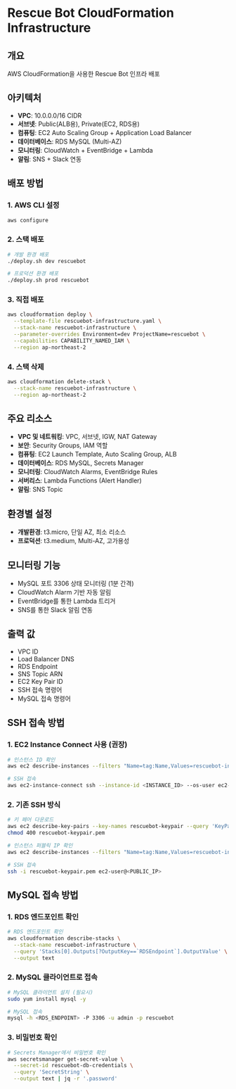# Rescue Bot CloudFormation Infrastructure

## 개요
AWS CloudFormation을 사용한 Rescue Bot 인프라 배포

## 아키텍처
- **VPC**: 10.0.0.0/16 CIDR
- **서브넷**: Public(ALB용), Private(EC2, RDS용)  
- **컴퓨팅**: EC2 Auto Scaling Group + Application Load Balancer
- **데이터베이스**: RDS MySQL (Multi-AZ)
- **모니터링**: CloudWatch + EventBridge + Lambda
- **알림**: SNS + Slack 연동

## 배포 방법

### 1. AWS CLI 설정
```bash
aws configure
```

### 2. 스택 배포
```bash
# 개발 환경 배포
./deploy.sh dev rescuebot

# 프로덕션 환경 배포  
./deploy.sh prod rescuebot
```

### 3. 직접 배포
```bash
aws cloudformation deploy \
  --template-file rescuebot-infrastructure.yaml \
  --stack-name rescuebot-infrastructure \
  --parameter-overrides Environment=dev ProjectName=rescuebot \
  --capabilities CAPABILITY_NAMED_IAM \
  --region ap-northeast-2
```

### 4. 스택 삭제
```bash
aws cloudformation delete-stack \
  --stack-name rescuebot-infrastructure \
  --region ap-northeast-2
```

## 주요 리소스
- **VPC 및 네트워킹**: VPC, 서브넷, IGW, NAT Gateway
- **보안**: Security Groups, IAM 역할
- **컴퓨팅**: EC2 Launch Template, Auto Scaling Group, ALB
- **데이터베이스**: RDS MySQL, Secrets Manager
- **모니터링**: CloudWatch Alarms, EventBridge Rules
- **서버리스**: Lambda Functions (Alert Handler)
- **알림**: SNS Topic

## 환경별 설정
- **개발환경**: t3.micro, 단일 AZ, 최소 리소스
- **프로덕션**: t3.medium, Multi-AZ, 고가용성

## 모니터링 기능
- MySQL 포트 3306 상태 모니터링 (1분 간격)
- CloudWatch Alarm 기반 자동 알림
- EventBridge를 통한 Lambda 트리거
- SNS를 통한 Slack 알림 연동

## 출력 값
- VPC ID
- Load Balancer DNS
- RDS Endpoint  
- SNS Topic ARN
- EC2 Key Pair ID
- SSH 접속 명령어
- MySQL 접속 명령어

## SSH 접속 방법

### 1. EC2 Instance Connect 사용 (권장)
```bash
# 인스턴스 ID 확인
aws ec2 describe-instances --filters "Name=tag:Name,Values=rescuebot-instance" --query 'Reservations[].Instances[].InstanceId' --output text

# SSH 접속
aws ec2-instance-connect ssh --instance-id <INSTANCE_ID> --os-user ec2-user
```

### 2. 기존 SSH 방식
```bash
# 키 페어 다운로드
aws ec2 describe-key-pairs --key-names rescuebot-keypair --query 'KeyPairs[0].KeyMaterial' --output text > rescuebot-keypair.pem
chmod 400 rescuebot-keypair.pem

# 인스턴스 퍼블릭 IP 확인
aws ec2 describe-instances --filters "Name=tag:Name,Values=rescuebot-instance" --query 'Reservations[].Instances[].PublicIpAddress' --output text

# SSH 접속
ssh -i rescuebot-keypair.pem ec2-user@<PUBLIC_IP>
```

## MySQL 접속 방법

### 1. RDS 엔드포인트 확인
```bash
# RDS 엔드포인트 확인
aws cloudformation describe-stacks \
  --stack-name rescuebot-infrastructure \
  --query 'Stacks[0].Outputs[?OutputKey==`RDSEndpoint`].OutputValue' \
  --output text
```

### 2. MySQL 클라이언트로 접속
```bash
# MySQL 클라이언트 설치 (필요시)
sudo yum install mysql -y

# MySQL 접속
mysql -h <RDS_ENDPOINT> -P 3306 -u admin -p rescuebot
```

### 3. 비밀번호 확인
```bash
# Secrets Manager에서 비밀번호 확인
aws secretsmanager get-secret-value \
  --secret-id rescuebot-db-credentials \
  --query 'SecretString' \
  --output text | jq -r '.password'
```